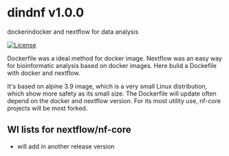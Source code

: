 # dindnf v1.0.0
dockerindocker and nextflow for data analysis

[![License](http://img.shields.io/badge/license-MIT-brightgreen.svg?style=flat)](LICENSE)

Dockerfile was a ideal method for docker image. Nextflow was an easy way for bioinformatic analysis based on docker images. Here bulid a Dockefile with docker and nextflow.

It's based on alpine 3.9 image, which is a very small Linux distribution, which show more safety as its small size. The Dockerfile will update often depend on the docker and nextflow version. For its most utility use, nf-core projects will be most forked.


## WI lists for nextflow/nf-core
* will add in another release version

